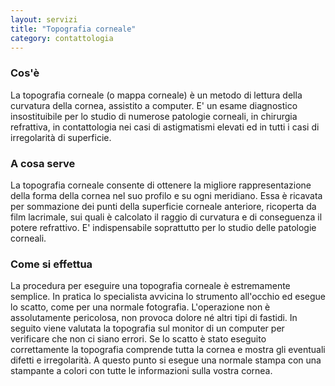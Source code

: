 ```yaml
---
layout: servizi
title: "Topografia corneale"
category: contattologia
---
```


### Cos'è

La topografia corneale (o mappa corneale) è un metodo di lettura della curvatura della cornea, assistito a computer. E' un esame diagnostico insostituibile per lo studio di numerose patologie corneali, in chirurgia refrattiva, in contattologia nei casi di astigmatismi elevati ed in tutti i casi di irregolarità di superficie.

### A cosa serve

La topografia corneale consente di ottenere la migliore rappresentazione della forma della cornea nel suo profilo e su ogni meridiano. Essa è ricavata per sommazione dei punti della superficie corneale anteriore, ricoperta da film lacrimale, sui quali è calcolato il raggio di curvatura e di conseguenza il potere refrattivo. E' indispensabile soprattutto per lo studio delle patologie corneali.

### Come si effettua

La procedura per eseguire una topografia corneale è estremamente semplice. In pratica lo specialista avvicina lo strumento all'occhio ed esegue lo scatto, come per una normale fotografia. L'operazione non è assolutamente pericolosa, non provoca dolore né altri tipi di fastidi. In seguito viene valutata la topografia sul monitor di un computer per verificare che non ci siano errori. Se lo scatto è stato eseguito correttamente la topografia comprende tutta la cornea e mostra gli eventuali difetti e irregolarità. A questo punto si esegue una normale stampa con una stampante a colori con tutte le informazioni sulla vostra cornea.

